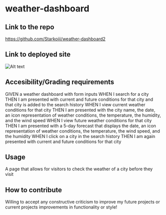 # weather-dashboard


## Link to the repo
https://github.com/Starkoiii/weather-dashboard2

## Link to deployed site

![Alt text](../screencapture-file-Users-tuncho-Desktop-new-folder3-index-html-2023-07-16-15_39_49.png)

## Accesibility/Grading requirements

GIVEN a weather dashboard with form inputs
WHEN I search for a city
THEN I am presented with current and future conditions for that city and that city is added to the search history
WHEN I view current weather conditions for that city
THEN I am presented with the city name, the date, an icon representation of weather conditions, the temperature, the humidity, and the wind speed
WHEN I view future weather conditions for that city
THEN I am presented with a 5-day forecast that displays the date, an icon representation of weather conditions, the temperature, the wind speed, and the humidity
WHEN I click on a city in the search history
THEN I am again presented with current and future conditions for that city

## Usage

A page that allows for visitors to check the weather of a city before they visit

## How to contribute

Willing to accept any constructive criticism to improve my future projects or current projects improvements in functionality or style!